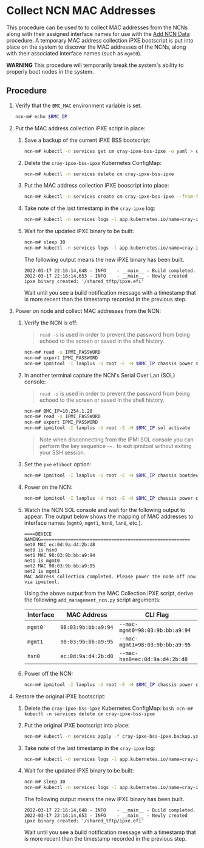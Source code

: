 # Collect NCN MAC Addresses

This procedure can be used to to collect MAC addresses from the NCNs along with their assigned interface names for use with the [Add NCN Data](Add_NCN_Data.md) procedure. A temporary MAC address collection iPXE bootscript is put into place on the system to discover the MAC addresses of the NCNs, along with their associated interface names (such as `mgmt0`).

**WARNING** This procedure will temporarily break the system's ability to properly boot nodes in the system.

## Procedure

1.  Verify that the `BMC_MAC` environment variable is set.
    ```bash
    ncn-m# echo $BMC_IP
    ```

1.  Put the MAC address collection iPXE script in place:
    1.  Save a backup of the current iPXE BSS bootscript:
        ```bash
        ncn-m# kubectl -n services get cm cray-ipxe-bss-ipxe -o yaml > cray-ipxe-bss-ipxe.backup.yaml
        ```

    1.  Delete the `cray-ipxe-bss-ipxe` Kubernetes ConfigMap:
        ```bash
        ncn-m# kubectl -n services delete cm cray-ipxe-bss-ipxe
        ```

    1.  Put the MAC address collection iPXE booscript into place:
        ```bash
        ncn-m# kubectl -n services create cm cray-ipxe-bss-ipxe --from-file=bss.ipxe=/usr/share/doc/csm/scripts/operations/node_management/Add_Remove_Replace_NCNs/mac_collection_script.ipxe
        ```

    1.  Take note of the last timestamp in the `cray-ipxe` log:
        ```bash
        ncn-m# kubectl -n services logs -l app.kubernetes.io/name=cray-ipxe -c cray-ipxe
        ```

    1.  Wait for the updated iPXE binary to be built:
        ```bash
        ncn-m# sleep 30
        ncn-m# kubectl -n services logs -l app.kubernetes.io/name=cray-ipxe -c cray-ipxe -f
        ```

        The following output means the new iPXE binary has been built.
        ```
        2022-03-17 22:16:14,648 - INFO    - __main__ - Build completed.
        2022-03-17 22:16:14,653 - INFO    - __main__ - Newly created ipxe binary created: '/shared_tftp/ipxe.efi'
        ```

        Wait until you see a build notification message with a timestamp that is
        more recent than the timestamp recorded in the previous step.

1.  Power on node and collect MAC addresses from the NCN:
    1.  Verify the NCN is off:
        > `read -s` is used in order to prevent the password from being echoed to the screen or saved in the shell history.

        ```bash
        ncn-m# read -s IPMI_PASSWORD
        ncn-m# export IPMI_PASSWORD
        ncn-m# ipmitool -I lanplus -U root -E -H $BMC_IP chassis power status
        ```

    1.  In another terminal capture the NCN's Serial Over Lan (SOL) console:
        > `read -s` is used in order to prevent the password from being echoed to the screen or saved in the shell history.

        ```bash
        ncn-m# BMC_IP=10.254.1.20
        ncn-m# read -s IPMI_PASSWORD
        ncn-m# export IPMI_PASSWORD
        ncn-m# ipmitool -I lanplus -U root -E -H $BMC_IP sol activate
        ```

        > Note when disconnecting from the IPMI SOL console you can perform the key sequence `~~.` to exit ipmitool without exiting your SSH session.

    1.  Set the `pxe` `efiboot` option:

        ```bash
        ncn-m# ipmitool -I lanplus -U root -E -H $BMC_IP chassis bootdev pxe options=efiboot
        ```

    1.  Power on the NCN:
        ```bash
        ncn-m# ipmitool -I lanplus -U root -E -H $BMC_IP chassis power on
        ```

    1.  Watch the NCN SOL console and wait for the following output to appear. The output below shows the mapping of MAC addresses to interface names (`mgmt0`, `mgmt1`, `hsn0`, `lan0`, etc.).
        ```
        ====DEVICE NAMING=======================================================
        net0 MAC ec:0d:9a:d4:2b:d8
        net0 is hsn0
        net1 MAC 98:03:9b:bb:a9:94
        net1 is mgmt0
        net2 MAC 98:03:9b:bb:a9:95
        net2 is mgmt1
        MAC Address collection completed. Please power the node off now via ipmitool.
        ```

        Using the above output from the MAC Collection iPXE script, derive the following `add_management_ncn.py` script arguments:

        | Interface   | MAC Address         | CLI Flag
        | ----------- | ------------------- | --------
        | `mgmt0`     | `98:03:9b:bb:a9:94` | `--mac-mgmt0=98:03:9b:bb:a9:94`
        | `mgmt1`     | `98:03:9b:bb:a9:95` | `--mac-mgmt1=98:03:9b:bb:a9:95`
        | `hsn0`      | `ec:0d:9a:d4:2b:d8` | `--mac-hsn0=ec:0d:9a:d4:2b:d8`

    1.  Power off the NCN:
        ```bash
        ncn-m# ipmitool -I lanplus -U root -E -H $BMC_IP chassis power off
        ```

1. Restore the original iPXE bootscript:
    1.   Delete the `cray-ipxe-bss-ipxe` Kubernetes ConfigMap:
        ```bash
        ncn-m# kubectl -n services delete cm cray-ipxe-bss-ipxe
        ```

    1.  Put the original iPXE bootscript into place:
        ```bash
        ncn-m# kubectl -n services apply -f cray-ipxe-bss-ipxe.backup.yaml
        ```

    1.  Take note of the last timestamp in the `cray-ipxe` log:
        ```bash
        ncn-m# kubectl -n services logs -l app.kubernetes.io/name=cray-ipxe -c cray-ipxe
        ```

    1.  Wait for the updated iPXE binary to be built:
        ```bash
        ncn-m# sleep 30
        ncn-m# kubectl -n services logs -l app.kubernetes.io/name=cray-ipxe -c cray-ipxe -f
        ```

        The following output means the new iPXE binary has been built.
        ```
        2022-03-17 22:16:14,648 - INFO    - __main__ - Build completed.
        2022-03-17 22:16:14,653 - INFO    - __main__ - Newly created ipxe binary created: '/shared_tftp/ipxe.efi'
        ```

        Wait until you see a build notification message with a timestamp that is
        more recent than the timestamp recorded in the previous step.
